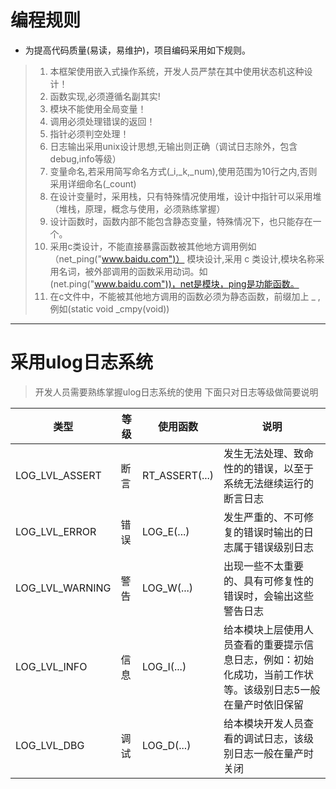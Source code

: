 
# 编程规则
* 为提高代码质量(易读，易维护)，项目编码采用如下规则。
> 1. 本框架使用嵌入式操作系统，开发人员严禁在其中使用状态机这种设计！
> 2. 函数实现,必须遵循名副其实!
> 3. 模块不能使用全局变量！
> 4. 调用必须处理错误的返回！
> 5. 指针必须判空处理！
> 6. 日志输出采用unix设计思想,无输出则正确（调试日志除外，包含 debug,info等级）
> 7. 变量命名,若采用简写命名方式(_i,_k,_num),使用范围为10行之内,否则采用详细命名(_count)
> 8. 在设计变量时，采用栈，只有特殊情况使用堆，设计中指针可以采用堆（堆栈，原理，概念与使用，必须熟练掌握）
> 9. 设计函数时，函数内部不能包含静态变量，特殊情况下，也只能存在一个。
> 10. 采用c类设计，不能直接暴露函数被其他地方调用例如（net_ping("www.baidu.com")）  模块设计,采用 c 类设计,模块名称采用名词，被外部调用的函数采用动词。如(net.ping("www.baidu.com"))，net是模块，ping是功能函数。
> 11. 在c文件中，不能被其他地方调用的函数必须为静态函数，前缀加上 _ ,例如(static void _cmpy(void))

------
# 采用ulog日志系统
> 开发人员需要熟练掌握ulog日志系统的使用
> 下面只对日志等级做简要说明

|类型|等级|使用函数|说明|
|-|-|-|-|
LOG_LVL_ASSERT|断言|RT_ASSERT(...)|发生无法处理、致命性的的错误，以至于系统无法继续运行的断言日志|
LOG_LVL_ERROR|错误|LOG_E(...)|发生严重的、不可修复的错误时输出的日志属于错误级别日志
LOG_LVL_WARNING|警告|LOG_W(...)|出现一些不太重要的、具有可修复性的错误时，会输出这些警告日志
LOG_LVL_INFO|信息|LOG_I(...)|给本模块上层使用人员查看的重要提示信息日志，例如：初始化成功，当前工作状等。该级别日志5一般在量产时依旧保留
LOG_LVL_DBG|调试|LOG_D(...)|给本模块开发人员查看的调试日志，该级别日志一般在量产时关闭